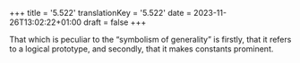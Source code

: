 +++
title = '5.522'
translationKey = '5.522'
date = 2023-11-26T13:02:22+01:00
draft = false
+++

That which is peculiar to the “symbolism of generality” is firstly, that it refers to a logical prototype, and secondly, that it makes constants prominent.
